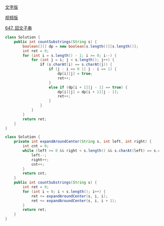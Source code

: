[文字版](https://programmercarl.com/0647.%E5%9B%9E%E6%96%87%E5%AD%90%E4%B8%B2.html)

[视频版](https://www.bilibili.com/video/BV17G4y1y7z9)

[647. 回文子串](https://leetcode.cn/problems/palindromic-substrings)

```Java
class Solution {
    public int countSubstrings(String s) {
        boolean[][] dp = new boolean[s.length()][s.length()];
        int ret = 0;
        for (int i = s.length() - 1; i >= 0; i--) {
            for (int j = i; j < s.length(); j++) {
                if (s.charAt(i) == s.charAt(j)) {
                    if (j - i == 0 || j - i == 1) {
                        dp[i][j] = true;
                        ret++;
                    }
                    else if (dp[i + 1][j - 1] == true) {
                        dp[i][j] = dp[i + 1][j - 1];
                        ret++;
                    }
                }
            }
        }
        return ret;
    }
}
```

```Java
class Solution {
    private int expandAroundCenter(String s, int left, int right) {
        int cnt = 0;
        while (left >= 0 && right < s.length() && s.charAt(left) == s.charAt(right)) {
            left--;
            right++;
            cnt++;
        }
        return cnt;
    }
    public int countSubstrings(String s) {
        int ret = 0;
        for (int i = 0; i < s.length(); i++) {
            ret += expandAroundCenter(s, i, i);
            ret += expandAroundCenter(s, i, i + 1);
        }
        return ret;
    }
}
```